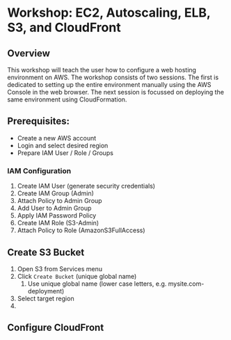 # Workshop: EC2, Autoscaling, ELB, S3, and CloudFront

## Overview

This workshop will teach the user how to configure a web hosting environment on AWS. The workshop consists of two sessions. The first is dedicated to setting up the entire environment manually using the AWS Console in the web browser. The next session is focussed on deploying the same environment using CloudFormation.

## Prerequisites:

* Create a new AWS account
* Login and select desired region
* Prepare IAM User / Role / Groups

### IAM Configuration

1. Create IAM User (generate security credentials)
2. Create IAM Group (Admin)
3. Attach Policy to Admin Group
4. Add User to Admin Group
5. Apply IAM Password Policy
6. Create IAM Role (S3-Admin)
7. Attach Policy to Role (AmazonS3FullAccess)

## Create S3 Bucket

1. Open S3 from Services menu
2. Click `Create Bucket` (unique global name)
	1. Use unique global name (lower case letters, e.g. mysite.com-deployment)
  2. Select target region
3. 


## Configure CloudFront


